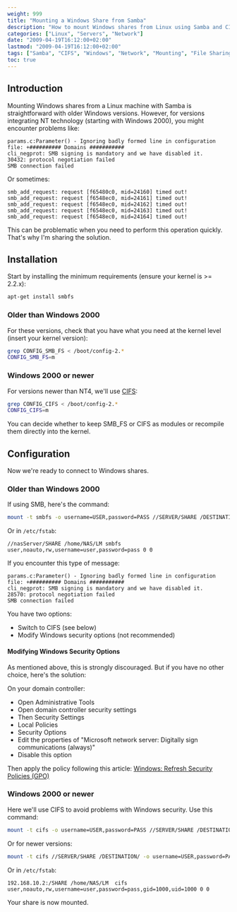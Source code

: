 ```yaml
---
weight: 999
title: "Mounting a Windows Share from Samba"
description: "How to mount Windows shares from Linux using Samba and CIFS methods, with configuration options for different Windows versions."
categories: ["Linux", "Servers", "Network"]
date: "2009-04-19T16:12:00+02:00"
lastmod: "2009-04-19T16:12:00+02:00"
tags: ["Samba", "CIFS", "Windows", "Network", "Mounting", "File Sharing"]
toc: true
---
```


## Introduction

Mounting Windows shares from a Linux machine with Samba is straightforward with older Windows versions. However, for versions integrating NT technology (starting with Windows 2000), you might encounter problems like:

```
params.c:Parameter() - Ignoring badly formed line in configuration file: +########## Domains ###########
cli_negprot: SMB signing is mandatory and we have disabled it.
30432: protocol negotiation failed
SMB connection failed
```

Or sometimes:

```
smb_add_request: request [f65480c0, mid=24160] timed out!
smb_add_request: request [f6548ec0, mid=24161] timed out!
smb_add_request: request [f6548ec0, mid=24162] timed out!
smb_add_request: request [f6548ec0, mid=24163] timed out!
smb_add_request: request [f6548ec0, mid=24164] timed out!
```

This can be problematic when you need to perform this operation quickly. That's why I'm sharing the solution.

## Installation

Start by installing the minimum requirements (ensure your kernel is >= 2.2.x):

```bash
apt-get install smbfs
```

### Older than Windows 2000

For these versions, check that you have what you need at the kernel level (insert your kernel version):

```bash
grep CONFIG_SMB_FS < /boot/config-2.*
CONFIG_SMB_FS=m
```

### Windows 2000 or newer

For versions newer than NT4, we'll use [CIFS](https://en.wikipedia.org/wiki/CIFS):

```bash
grep CONFIG_CIFS < /boot/config-2.*
CONFIG_CIFS=m
```

You can decide whether to keep SMB_FS or CIFS as modules or recompile them directly into the kernel.

## Configuration

Now we're ready to connect to Windows shares.

### Older than Windows 2000

If using SMB, here's the command:

```bash
mount -t smbfs -o username=USER,password=PASS //SERVER/SHARE /DESTINATION/
```

Or in `/etc/fstab`:

```
//nasServer/SHARE /home/NAS/LM smbfs user,noauto,rw,username=user,password=pass 0 0
```

If you encounter this type of message:

```
params.c:Parameter() - Ignoring badly formed line in configuration file: +########## Domains ###########
cli_negprot: SMB signing is mandatory and we have disabled it.
28570: protocol negotiation failed
SMB connection failed
```

You have two options:
- Switch to CIFS (see below)
- Modify Windows security options (not recommended)

#### Modifying Windows Security Options

As mentioned above, this is strongly discouraged. But if you have no other choice, here's the solution:

On your domain controller:

- Open Administrative Tools
- Open domain controller security settings
- Then Security Settings
- Local Policies
- Security Options
- Edit the properties of "Microsoft network server: Digitally sign communications (always)"
- Disable this option

Then apply the policy following this article: [Windows: Refresh Security Policies (GPO)]()

### Windows 2000 or newer

Here we'll use CIFS to avoid problems with Windows security. Use this command:

```bash
mount -t cifs -o username=USER,password=PASS //SERVER/SHARE /DESTINATION/
```

Or for newer versions:

```bash
mount -t cifs //SERVER/SHARE /DESTINATION/ -o username=USER,password=PASS
```

Or in `/etc/fstab`:

```
192.168.10.2:/SHARE /home/NAS/LM  cifs  user,noauto,rw,username=user,password=pass,gid=1000,uid=1000 0 0
```

Your share is now mounted.
